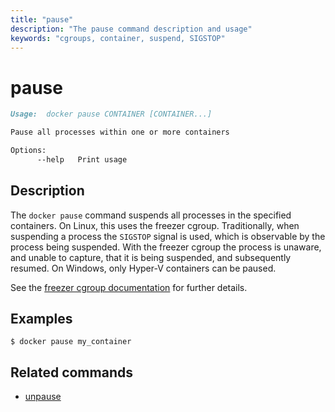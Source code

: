 ```yaml
---
title: "pause"
description: "The pause command description and usage"
keywords: "cgroups, container, suspend, SIGSTOP"
---
```


# pause

```markdown
Usage:  docker pause CONTAINER [CONTAINER...]

Pause all processes within one or more containers

Options:
      --help   Print usage
```

## Description

The `docker pause` command suspends all processes in the specified containers.
On Linux, this uses the freezer cgroup. Traditionally, when suspending a process
the `SIGSTOP` signal is used, which is observable by the process being suspended.
With the freezer cgroup the process is unaware, and unable to capture,
that it is being suspended, and subsequently resumed. On Windows, only Hyper-V
containers can be paused.

See the
[freezer cgroup documentation](https://www.kernel.org/doc/Documentation/cgroup-v1/freezer-subsystem.txt)
for further details.

## Examples

```console
$ docker pause my_container
```

## Related commands

* [unpause](unpause.md)
